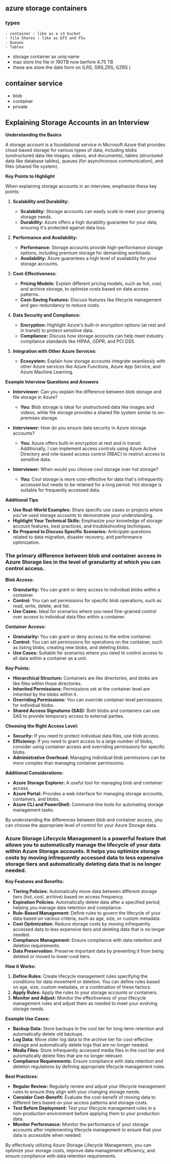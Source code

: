 ## azure storage containers
### types
    - container : like as a s3 bucket
    - file Shares : like as EFS and FSx
    - Queues
    - Tables

* storage container as uniq name
* max store the file in 190TB now berfore 4.75 TB
* these are store the date form on (LRS, GRS,ZRS, GZRS )

## container service 
* blob
* container 
* private 

## Explaining Storage Accounts in an Interview

**Understanding the Basics**

A storage account is a foundational service in Microsoft Azure that provides cloud-based storage for various types of data, including blobs (unstructured data like images, videos, and documents), tables (structured data like database tables), queues (for asynchronous communication), and files (shared file system).

**Key Points to Highlight**

When explaining storage accounts in an interview, emphasize these key points:

1. **Scalability and Durability:**
   * **Scalability:** Storage accounts can easily scale to meet your growing storage needs.
   * **Durability:** Azure offers a high durability guarantee for your data, ensuring it's protected against data loss.

2. **Performance and Availability:**
   * **Performance:** Storage accounts provide high-performance storage options, including premium storage for demanding workloads.
   * **Availability:** Azure guarantees a high level of availability for your storage accounts.

3. **Cost-Effectiveness:**
   * **Pricing Models:** Explain different pricing models, such as hot, cool, and archive storage, to optimize costs based on data access patterns.
   * **Cost-Saving Features:** Discuss features like lifecycle management and geo-redundancy to reduce costs.

4. **Data Security and Compliance:**
   * **Encryption:** Highlight Azure's built-in encryption options (at rest and in transit) to protect sensitive data.
   * **Compliance:** Discuss how storage accounts can help meet industry compliance standards like HIPAA, GDPR, and PCI DSS.

5. **Integration with Other Azure Services:**
   * **Ecosystem:** Explain how storage accounts integrate seamlessly with other Azure services like Azure Functions, Azure App Service, and Azure Machine Learning.

**Example Interview Questions and Answers**

* **Interviewer:** Can you explain the difference between blob storage and file storage in Azure?
   * **You:** Blob storage is ideal for unstructured data like images and videos, while file storage provides a shared file system similar to on-premises storage.

* **Interviewer:** How do you ensure data security in Azure storage accounts?
   * **You:** Azure offers built-in encryption at rest and in transit. Additionally, I can implement access controls using Azure Active Directory and role-based access control (RBAC) to restrict access to sensitive data.

* **Interviewer:** When would you choose cool storage over hot storage?
   * **You:** Cool storage is more cost-effective for data that's infrequently accessed but needs to be retained for a long period. Hot storage is suitable for frequently accessed data.

**Additional Tips**

* **Use Real-World Examples:** Share specific use cases or projects where you've used storage accounts to demonstrate your understanding.
* **Highlight Your Technical Skills:** Emphasize your knowledge of storage account features, best practices, and troubleshooting techniques.
* **Be Prepared to Discuss Specific Scenarios:** Anticipate questions related to data migration, disaster recovery, and performance optimization.

### The primary difference between blob and container access in Azure Storage lies in the level of granularity at which you can control access.

**Blob Access:**

* **Granularity:** You can grant or deny access to individual blobs within a container.
* **Control:** You can set permissions for specific blob operations, such as read, write, delete, and list.
* **Use Cases:** Ideal for scenarios where you need fine-grained control over access to individual data files within a container.

**Container Access:**

* **Granularity:** You can grant or deny access to the entire container.
* **Control:** You can set permissions for operations on the container, such as listing blobs, creating new blobs, and deleting blobs.
* **Use Cases:** Suitable for scenarios where you need to control access to all data within a container as a unit.

**Key Points:**

* **Hierarchical Structure:** Containers are like directories, and blobs are like files within those directories.
* **Inherited Permissions:** Permissions set at the container level are inherited by the blobs within it.
* **Overriding Permissions:** You can override container-level permissions for individual blobs.
* **Shared Access Signatures (SAS):** Both blobs and containers can use SAS to provide temporary access to external parties.

**Choosing the Right Access Level:**

* **Security:** If you need to protect individual data files, use blob access.
* **Efficiency:** If you need to grant access to a large number of blobs, consider using container access and overriding permissions for specific blobs.
* **Administrative Overhead:** Managing individual blob permissions can be more complex than managing container permissions.

**Additional Considerations:**

* **Azure Storage Explorer:** A useful tool for managing blob and container access.
* **Azure Portal:** Provides a web interface for managing storage accounts, containers, and blobs.
* **Azure CLI and PowerShell:** Command-line tools for automating storage management tasks.

By understanding the differences between blob and container access, you can choose the appropriate level of control for your Azure Storage data.

### Azure Storage Lifecycle Management is a powerful feature that allows you to automatically manage the lifecycle of your data within Azure Storage accounts. It helps you optimize storage costs by moving infrequently accessed data to less expensive storage tiers and automatically deleting data that is no longer needed.

**Key Features and Benefits:**

* **Tiering Policies:** Automatically move data between different storage tiers (hot, cool, archive) based on access frequency.
* **Expiration Policies:** Automatically delete data after a specified period, helping you manage data retention and compliance.
* **Rule-Based Management:** Define rules to govern the lifecycle of your data based on various criteria, such as age, size, or custom metadata.
* **Cost Optimization:** Reduce storage costs by moving infrequently accessed data to less expensive tiers and deleting data that is no longer needed.
* **Compliance Management:** Ensure compliance with data retention and deletion requirements.
* **Data Preservation:** Preserve important data by preventing it from being deleted or moved to lower-cost tiers.

**How it Works:**

1. **Define Rules:** Create lifecycle management rules specifying the conditions for data movement or deletion. You can define rules based on age, size, custom metadata, or a combination of these factors.
2. **Apply Rules:** Apply the rules to your storage accounts or containers.
3. **Monitor and Adjust:** Monitor the effectiveness of your lifecycle management rules and adjust them as needed to meet your evolving storage needs.

**Example Use Cases:**

* **Backup Data:** Store backups in the cool tier for long-term retention and automatically delete old backups.
* **Log Data:** Move older log data to the archive tier for cost-effective storage and automatically delete logs that are no longer needed.
* **Media Files:** Store infrequently accessed media files in the cool tier and automatically delete files that are no longer relevant.
* **Compliance Requirements:** Ensure compliance with data retention and deletion regulations by defining appropriate lifecycle management rules.

**Best Practices:**

* **Regular Review:** Regularly review and adjust your lifecycle management rules to ensure they align with your changing storage needs.
* **Consider Cost-Benefit:** Evaluate the cost-benefit of moving data to different tiers based on your access patterns and storage costs.
* **Test Before Deployment:** Test your lifecycle management rules in a non-production environment before applying them to your production data.
* **Monitor Performance:** Monitor the performance of your storage accounts after implementing lifecycle management to ensure that your data is accessible when needed.

By effectively utilizing Azure Storage Lifecycle Management, you can optimize your storage costs, improve data management efficiency, and ensure compliance with data retention requirements.
